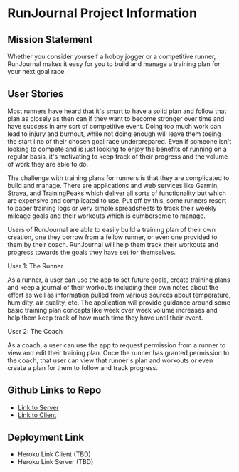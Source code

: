 # RunJournal Project Information

## **Mission Statement**

Whether you consider yourself a hobby jogger or a competitive runner, RunJournal makes it easy for you to build and manage a training plan for your next goal race.

## **User Stories**

Most runners have heard that it's smart to have a solid plan and follow that plan as closely as then can if they want to become stronger over time and have success in any sort of competitive event. Doing too much work can lead to injury and burnout, while not doing enough will leave them toeing the start line of their chosen goal race underprepared. Even if someone isn't looking to compete and is just looking to enjoy the benefits of running on a regular basis, it's motivating to keep track of their progress and the volume of work they are able to do.

The challenge with training plans for runners is that they are complicated to build and manage. There are applications and web services like Garmin, Strava, and TrainingPeaks which deliver all sorts of functionality but which are expensive and complicated to use. Put off by this, some runners resort to paper training logs or very simple spreadsheets to track their weekly mileage goals and their workouts which is cumbersome to manage.

Users of RunJournal are able to easily build a training plan of their own creation, one they borrow from a fellow runner, or even one provided to them by their coach. RunJournal will help them track their workouts and progress towards the goals they have set for themselves. 

User 1: The Runner

As a runner, a user can use the app to set future goals, create training plans and keep a journal of their workouts including their own notes about the effort as well as information pulled from various sources about temperature, humidity, air quality, etc. The application will provide guidance around some basic training plan concepts like week over week volume increases and help them keep track of how much time they have until their event.

User 2: The Coach

As a coach, a user can use the app to request permission from a runner to view and edit their training plan. Once the runner has granted permission to the coach, that user can view that runner's plan and workouts or even create a plan for them to follow and track progress.

## Github Links to Repo

* [Link to Server](https://github.com/RoudyBob/runjournal-server)
* [Link to Client](https://github.com/RoudyBob/runjournal-client)

## Deployment Link

* Heroku Link Client \(TBD\)
* Heroku Link Server \(TBD\)

